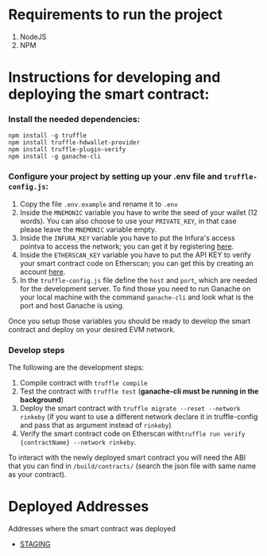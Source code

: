 # Requirements to run the project
1. NodeJS
2. NPM

# Instructions for developing and deploying the smart contract:

### Install the needed dependencies:
```
npm install -g truffle
npm install truffle-hdwallet-provider
npm install truffle-plugin-verify
npm install -g ganache-cli
```

### Configure your project by setting up your .env file and `truffle-config.js`:
1. Copy the file `.env.example` and rename it to `.env`
2. Inside the `MNEMONIC` variable you have to write the seed of your wallet (12 words).
You can also choose to use your `PRIVATE_KEY`, in that case please leave the `MNEMONIC` variable empty.
3. Inside the `INFURA_KEY` variable you have to put the Infura's access pointva to access the network; you can get it by registering [here](https://infura.io/register).
4. Inside the `ETHERSCAN_KEY` variable you have to put the API KEY to verify your smart contract code on Etherscan; you can get this by creating an account [here](https://etherscan.io/register).
5. In the `truffle-config.js` file define the `host` and `port`, which are needed for the development server. To find those you need to run Ganache on your local machine with the command `ganache-cli` and look what is the port and host Ganache is using.

Once you setup those variables you should be ready to develop the smart contract and deploy on your desired EVM network.

### Develop steps
The following are the development steps:
1. Compile contract with `truffle compile`
2. Test the contract with `truffle test` (**ganache-cli must be running in the background**)
3. Deploy the smart contract with `truffle migrate --reset --network rinkeby` (if you want to use a different network declare it in truffle-config and pass that as argument instead of `rinkeby`)
5. Verify the smart contract code on Etherscan with`truffle run verify {contractName} --network rinkeby`.  

To interact with the newly deployed smart contract you will need the ABI that you can find in `/build/contracts/` (search the json file with same name as your contract).

# Deployed Addresses
Addresses where the smart contract was deployed
- [STAGING]()